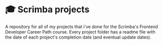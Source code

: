 # 🎓 Scrimba projects
A repository for all of my projects that i've done for the Scrimba's Frontend Developer Career Path course. Every project folder has a readme file with the date of each project's completion date (and eventual update dates).
